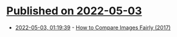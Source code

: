 # [Published on 2022-05-03](index.md)

* [2022-05-03, 01:19:39](https://news.ycombinator.com/item?id=31243189) - [How to Compare Images Fairly (2017)](https://kornel.ski/en/faircomparison)
